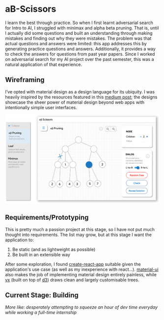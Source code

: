 # aB-Scissors

I learn the best through practice. So when I first learnt adversarial search for Intro to AI, I struggled with minimax and alpha beta pruning. That is, until I actually did some questions and built an understanding through making mistakes and finding out why they were mistakes. The problem was that actual questions and answers were limited: this app addresses this by generating practice questions and answers. Additionally, it provides a way to check the answers for questions from past year papers. Since I worked on adversarial search for my AI project over the past semester, this was a natural application of that experience.

## Wireframing

I’ve opted with material design as a design language for its ubiquity. I was heavily inspired by the resources featured in this [medium post](https://medium.com/@kamushken/material-design-for-desktop-cdb74ce54a04); the designs showcase the sheer power of material design beyond web apps with intentionally simple user interfaces.

![Readme-wireframing-preview](/docs/assets/readme-wireframing-preview.png?raw=true)

## Requirements/Prototyping
This is pretty much a passion project at this stage, so I have not put much thought into requirements. The list may grow, but at this stage I want the application to:
1. Be static (and as lightweight as possible)
2. Be built in an extensible way 

After some exploration, I found [create-react-app](https://facebook.github.io/create-react-app/) suitable given the application's use case (as well as my inexperience with react...). [material-ui](https://material-ui.com/) also makes the job of implementing material design entirely painless, while [vx](https://vx-demo.now.sh/) (built on top of [d3](https://d3js.org/)) draws clean and largely customisable trees.

## Current Stage: Building
_More like: desperately attempting to squeeze an hour of dev time everyday while working a full-time internship_
